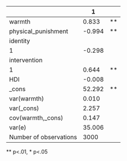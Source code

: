 |                        | 1      |    |
|------------------------|--------|----|
| warmth                 | 0.833  | ** |
| physical_punishment    | -0.994 | ** |
| identity               |        |    |
|   1                    | -0.298 |    |
| intervention           |        |    |
|   1                    | 0.644  | ** |
| HDI                    | -0.008 |    |
| _cons                  | 52.292 | ** |
| var(warmth)            | 0.010  |    |
| var(_cons)             | 2.257  |    |
| cov(warmth,_cons)      | 0.147  |    |
| var(e)                 | 35.006 |    |
| Number of observations | 3000   |    |
** p<.01, * p<.05
